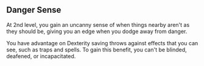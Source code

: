 ## Danger Sense
At 2nd level, you gain an uncanny sense of when things nearby aren't as they should be, giving you an edge when you dodge away from danger.

You have advantage on Dexterity saving throws against effects that you can see, such as traps and spells.
To gain this benefit, you can't be blinded, deafened, or incapacitated.

<!--

-<< CHANGES >>-
- none

-<< TODO >>-
- none

-<< COMMENTARY >>-
- Danger Sense felt a bit misplaced when Strength should be first and foremost for a barbarian.
- in order to offset this, a similar ability -- muscle memory -- has been added at first level.

-->
